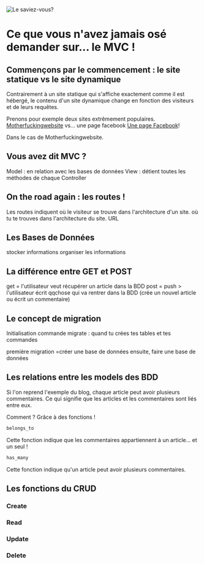 ![Le saviez-vous?](https://github.com/justinekro/read-me/idea.png "Light bulb")

# Ce que vous n'avez jamais osé demander sur... __le MVC__ !

## Commençons par le commencement : le site statique vs le site dynamique

Contrairement à un site statique qui s'affiche exactement comme il est hébergé, le contenu d'un site dynamique change en fonction des visiteurs et de leurs requêtes.

Prenons pour exemple deux sites extrêmement populaires.
[Motherfuckingwebsite](http://motherfuckingwebsite.com/) vs... une page facebook [Une page Facebook](https://www.facebook.com/)!

Dans le cas de Motherfuckingwebsite.



## Vous avez dit MVC ?

Model : en relation avec les bases de données
View : détient toutes les méthodes de chaque 
Controller

## On the road again : les routes !

Les routes indiquent où le visiteur se trouve dans l'architecture d'un site.
où tu te trouves dans l'architecture du site. 
URL

## Les Bases de Données

stocker informations
organiser les informations


## La différence entre GET et POST

get = l'utilisateur veut récupérer un article dans la BDD
post = push > l'utilisateur écrit qqchose qui va rentrer dans la BDD (crée un nouvel article ou écrit un commentaire)

## Le concept de migration

Initialisation
commande migrate : quand tu crées tes tables et tes commandes

première migration  =créer une base de données 
ensuite, faire une base de données 

## Les relations entre les models des BDD

Si l'on reprend l'exemple du blog, chaque article peut avoir plusieurs commentaires. Ce qui signifie que les articles et les commentaires sont liés entre eux.

Comment ? Grâce à des fonctions !

```ruby
belongs_to
```
Cette fonction indique que les commentaires appartiennent à un article... et un seul !

```ruby
has_many
```
Cette fonction indique qu'un article peut avoir plusieurs commentaires.

## Les fonctions du CRUD

### Create
### Read
### Update
### Delete

